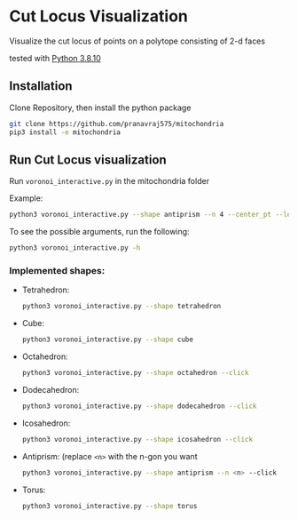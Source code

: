# Cut Locus Visualization
Visualize the cut locus of points on a polytope consisting of 2-d faces

tested with [Python 3.8.10](https://www.python.org/downloads/release/python-3810/)

## Installation
Clone Repository, then install the python package
```bash
git clone https://github.com/pranavraj575/mitochondria
pip3 install -e mitochondria
```
## Run Cut Locus visualization

Run `voronoi_interactive.py` in the mitochondria folder

Example:
```bash
python3 voronoi_interactive.py --shape antiprism --n 4 --center_pt --legend 
```
To see the possible arguments, run the following:
```bash
python3 voronoi_interactive.py -h
```

### Implemented shapes:
  * Tetrahedron:
    ```bash
    python3 voronoi_interactive.py --shape tetrahedron
    ```
  * Cube:
    ```bash
    python3 voronoi_interactive.py --shape cube
    ```
  * Octahedron:
    ```bash
    python3 voronoi_interactive.py --shape octahedron --click
    ```
  * Dodecahedron:
    ```bash
    python3 voronoi_interactive.py --shape dodecahedron --click
    ```
  * Icosahedron:
    ```bash
    python3 voronoi_interactive.py --shape icosahedron --click
    ```
  * Antiprism:
    (replace `<n>` with the n-gon you want
    ```bash
    python3 voronoi_interactive.py --shape antiprism --n <n> --click
    ```
  * Torus:
    ```bash
    python3 voronoi_interactive.py --shape torus
    ```
